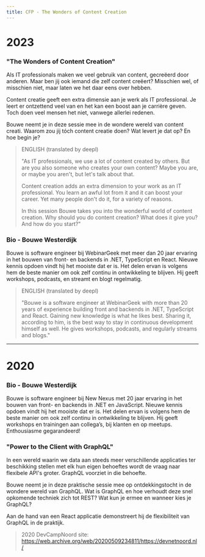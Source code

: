```yaml
---
title: CFP - The Wonders of Content Creation
---
```


# 2023

### "The Wonders of Content Creation"

Als IT professionals maken we veel gebruik van content, gecreëerd door anderen. Maar ben jij ook iemand die zelf content creëert? Misschien wel, of misschien niet, maar laten we het daar eens over hebben.

Content creatie geeft een extra dimensie aan je werk als IT professional. Je leert er ontzettend veel van en het kan een boost aan je carrière geven. Toch doen veel mensen het niet, vanwege allerlei redenen.

Bouwe neemt je in deze sessie mee in de wondere wereld van content creati. Waarom zou jij tóch content creatie doen? Wat levert je dat op? En hoe begin je?

> ENGLISH (translated by deepl)
>
> "As IT professionals, we use a lot of content created by others. But are you also someone who creates your own content? Maybe you are, or maybe you aren't, but let's talk about that.
>
> Content creation adds an extra dimension to your work as an IT professional. You learn an awful lot from it and it can boost your career. Yet many people don't do it, for a variety of reasons.
>
> In this session Bouwe takes you into the wonderful world of content creation. Why should you do content creation? What does it give you? And how do you start?"

### Bio - Bouwe Westerdijk

Bouwe is software engineer bij WebinarGeek met meer dan 20 jaar ervaring in het bouwen van front- en backends in .NET, TypeScript en React. Nieuwe kennis opdoen vindt hij het mooiste dat er is. Het delen ervan is volgens hem de beste manier om ook zelf continu in ontwikkeling te blijven. Hij geeft workshops, podcasts, en streamt en blogt regelmatig.

> ENGLISH (translated by deepl)
>
> "Bouwe is a software engineer at WebinarGeek with more than 20 years of experience building front and backends in .NET, TypeScript and React. Gaining new knowledge is what he likes best. Sharing it, according to him, is the best way to stay in continuous development himself as well. He gives workshops, podcasts, and regularly streams and blogs."

---

# 2020

### Bio - Bouwe Westerdijk

Bouwe is software engineer bij New Nexus met 20 jaar ervaring in het bouwen van front- en backends in .NET en JavaScript. Nieuwe kennis opdoen vindt hij het mooiste dat er is. Het delen ervan is volgens hem de beste manier om ook zelf continu in ontwikkeling te blijven. Hij geeft workshops en trainingen aan collega’s, bij klanten en op meetups. Enthousiasme gegarandeerd!

### "Power to the Client with GraphQL"

In een wereld waarin we data aan steeds meer verschillende applicaties ter beschikking stellen met elk hun eigen behoeftes wordt de vraag naar flexibele API's groter. GraphQL voorziet in die behoefte.

Bouwe neemt je in deze praktische sessie mee op ontdekkingstocht in de wondere wereld van GraphQL. Wat is GraphQL en hoe verhoudt deze snel opkomende techniek zich tot REST? Wat kun je ermee en wanneer kies je GraphQL?

Aan de hand van een React applicatie demonstreert hij de flexibiliteit van GraphQL in de praktijk.

> 2020 DevCampNoord site: https://web.archive.org/web/20200509234811/https://devnetnoord.nl/
